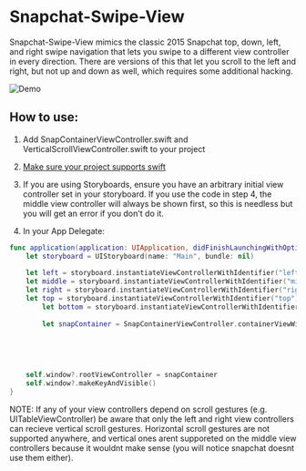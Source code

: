 # Snapchat-Swipe-View

Snapchat-Swipe-View mimics the classic 2015 Snapchat top, down, left, and right swipe navigation that lets you swipe to a different view controller in every direction. There are versions of this that let you scroll to the left and right, but not up and down as well, which requires some additional hacking.

![Demo](https://cloud.githubusercontent.com/assets/7165897/9416939/73c08a56-4816-11e5-9441-9b3a5656cce8.gif)

## How to use:
1. Add SnapContainerViewController.swift and VerticalScrollViewController.swift to your project

2. [Make sure your project supports swift](https://developer.apple.com/library/ios/documentation/Swift/Conceptual/BuildingCocoaApps/MixandMatch.html)

3.  If you are using Storyboards, ensure you have an arbitrary initial view controller set in your storyboard. If you use the code in step 4, the middle view controller will always be shown first, so this is needless but you will get an error if you don't do it. 

4. In your App Delegate:
```swift
func application(application: UIApplication, didFinishLaunchingWithOptions launchOptions: [NSObject : AnyObject]?) -> Bool {
    let storyboard = UIStoryboard(name: "Main", bundle: nil)
    
    let left = storyboard.instantiateViewControllerWithIdentifier("left")
    let middle = storyboard.instantiateViewControllerWithIdentifier("middle")
    let right = storyboard.instantiateViewControllerWithIdentifier("right")
    let top = storyboard.instantiateViewControllerWithIdentifier("top")
        let bottom = storyboard.instantiateViewControllerWithIdentifier("bottom")
        
        let snapContainer = SnapContainerViewController.containerViewWith(left,
                                                                          middleVC: middle,
                                                                          rightVC: right,
                                                                          topVC: top,
                                                                          bottomVC: bottom)
    
    self.window?.rootViewController = snapContainer
    self.window?.makeKeyAndVisible()
}
```

NOTE: If any of your view controllers depend on scroll gestures (e.g. UITableViewController) be aware that only the left and right view controllers can recieve vertical scroll gestures. Horizontal scroll gestures are not supported anywhere, and vertical ones arent supporeted on the middle view controllers because it wouldnt make sense (you will notice snapchat doesnt use them either).
